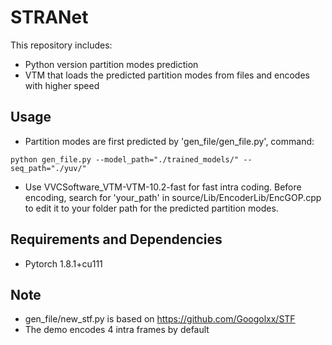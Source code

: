 # STRANet
This repository includes:
- Python version partition modes prediction 
- VTM that loads the predicted partition modes from files and encodes with higher speed
## Usage
- Partition modes are first predicted by 'gen_file/gen_file.py', command:
```
python gen_file.py --model_path="./trained_models/" --seq_path="./yuv/"
```
- Use VVCSoftware_VTM-VTM-10.2-fast for fast intra coding. Before encoding, search for 'your_path' in source/Lib/EncoderLib/EncGOP.cpp to edit it to your folder path for the predicted partition modes.
## Requirements and Dependencies
- Pytorch 1.8.1+cu111
## Note
- gen_file/new_stf.py is based on https://github.com/Googolxx/STF
- The demo encodes 4 intra frames by default
